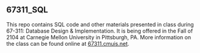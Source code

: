 67311_SQL
---

This repo contains SQL code and other materials presented in class during 67-311: Database Design & Implementation.  It is being offered in the Fall of 2104 at Carnegie Mellon University in Pittsburgh, PA.  More information on the class can be found online at [67311.cmuis.net](http://67311.cmuis.net).
